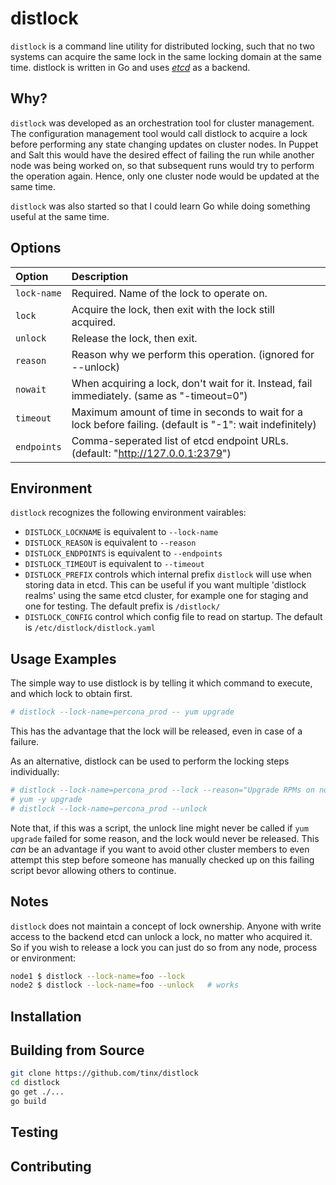 # distlock

`distlock` is a command line utility for distributed locking, such that
no two systems can acquire the same lock in the same locking domain
at the same time. distlock is written in Go and uses
[*etcd*](https://github.com/coreos/etcd) as a backend.

## Why?

`distlock` was developed as an orchestration tool for cluster management.
The configuration management tool would call distlock to acquire a
lock before performing any state changing updates on cluster nodes.
In Puppet and Salt this would have the desired effect of failing the
run while another node was being worked on, so that subsequent runs
would try to perform the operation again. Hence, only one cluster
node would be updated at the same time.

`distlock` was also started so that I could learn Go while doing something
useful at the same time.

## Options

| Option      | Description |
| :---        | :--- |
| `lock-name` | Required. Name of the lock to operate on. |
| `lock`      | Acquire the lock, then exit with the lock still acquired. |
| `unlock`    | Release the lock, then exit. |
| `reason`    | Reason why we perform this operation. (ignored for --unlock) |
| `nowait`    | When acquiring a lock, don't wait for it. Instead, fail immediately. (same as "-timeout=0") |
| `timeout`   | Maximum amount of time in seconds to wait for a lock before failing. (default is "-1": wait indefinitely) |
| `endpoints` | Comma-seperated list of etcd endpoint URLs. (default: "http://127.0.0.1:2379") |

## Environment

`distlock` recognizes the following environment vairables:

 - `DISTLOCK_LOCKNAME` is equivalent to `--lock-name`
 - `DISTLOCK_REASON` is equivalent to `--reason`
 - `DISTLOCK_ENDPOINTS` is equivalent to `--endpoints`
 - `DISTLOCK_TIMEOUT` is equivalent to `--timeout`
 - `DISTLOCK_PREFIX` controls which internal prefix `distlock` will use when storing data in etcd. This can be useful if you want multiple 'distlock realms' using the same etcd cluster, for example one for staging and one for testing. The default prefix is `/distlock/`
 - `DISTLOCK_CONFIG` control which config file to read on startup. The default is `/etc/distlock/distlock.yaml`

## Usage Examples

The simple way to use distlock is by telling it which command to
execute, and which lock to obtain first.

```sh
# distlock --lock-name=percona_prod -- yum upgrade
```

This has the advantage that the lock will be released, even in case
of a failure.

As an alternative, distlock can be used to perform the locking steps
individually:

```sh
# distlock --lock-name=percona_prod --lock --reason="Upgrade RPMs on node-3"
# yum -y upgrade
# distlock --lock-name=percona_prod --unlock
```

Note that, if this was a script, the unlock line might never be called
if `yum upgrade` failed for some reason, and the lock would never be
released. This *can* be an advantage if you want to avoid other cluster
members to even attempt this step before someone has manually checked
up on this failing script bevor allowing others to continue.

## Notes

`distlock` does not maintain a concept of lock ownership. Anyone with
write access to the backend etcd can unlock a lock, no matter who
acquired it. So if you wish to release a lock you can just do so
from any node, process or environment:

```sh
node1 $ distlock --lock-name=foo --lock
node2 $ distlock --lock-name=foo --unlock   # works
```

## Installation

## Building from Source

```sh
git clone https://github.com/tinx/distlock
cd distlock
go get ./...
go build
```

## Testing

## Contributing

